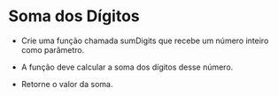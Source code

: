 # Soma dos Dígitos

- Crie uma função chamada sumDigits que recebe um número inteiro como parâmetro.

- A função deve calcular a soma dos dígitos desse número.

- Retorne o valor da soma.

